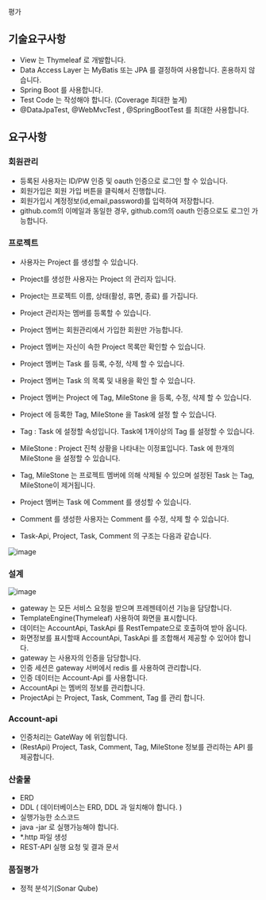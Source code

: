 평가

## 기술요구사항
+ View 는 Thymeleaf 로 개발합니다.
+ Data Access Layer 는 MyBatis 또는 JPA 를 결정하여 사용합니다. 혼용하지 않습니다.
+ Spring Boot 를 사용합니다.
+ Test Code 는 작성해야 합니다. (Coverage 최대한 높게)
+ @DataJpaTest, @WebMvcTest , @SpringBootTest 를 최대한 사용합니다.


## 요구사항

### 회원관리
+ 등록된 사용자는 ID/PW 인증 및 oauth 인증으로 로그인 할 수 있습니다.
+ 회원가입은 회원 가입 버튼을 클릭해서 진행합니다.
+ 회원가입시 계정정보(id,email,password)를 입력하여 저장합니다.
+ github.com의 이메일과 동일한 경우, github.com의 oauth 인증으로도 로그인 가능합니다.

### 프로젝트
+ 사용자는 Project 를 생성할 수 있습니다.
+ Project를 생성한 사용자는 Project 의 관리자 입니다.
+ Project는 프로젝트 이름, 상태(활성, 휴면, 종료) 를 가집니다.
+ Project 관리자는 멤버를 등록할 수 있습니다.
+ Project 멤버는 회원관리에서 가입한 회원만 가능합니다.
+ Project 멤버는 자신이 속한 Project 목록만 확인할 수 있습니다.
+ Project 멤버는 Task 를 등록, 수정, 삭제 할 수 있습니다.
+ Project 멤버는 Task 의 목록 및 내용을 확인 할 수 있습니다.
+ Project 멤버는 Project 에 Tag, MileStone 을 등록, 수정, 삭제 할 수 있습니다.
+ Project 에 등록한 Tag, MileStone 을 Task에 설정 할 수 있습니다.
+ Tag : Task 에 설정할 속성입니다. Task에 1개이상의 Tag 를 설정할 수 있습니다.
+ MileStone : Project 진척 상황을 나타내는 이정표입니다. Task 에 한개의 MileStone 을 설정할 수 있습니다.
+ Tag, MileStone 는 프로젝트 멤버에 의해 삭제될 수 있으며 설정된 Task 는 Tag, MileStone이 제거됩니다.
+ Project 멤버는 Task 에 Comment 를 생성할 수 있습니다.

+ Comment 를 생성한 사용자는 Comment 를 수정, 삭제 할 수 있습니다.
+ Task-Api, Project, Task, Comment 의 구조는 다음과 같습니다.

![image](https://github.com/chan0e/nhnacademy_Backend3-/assets/94053008/624bb0d1-d902-46c0-bf7c-aea5dbe4f10d)

### 설계
![image](https://github.com/chan0e/nhnacademy_Backend3-/assets/94053008/238c3557-2b28-4d49-b098-c9e8e4949147)

+ gateway 는 모든 서비스 요청을 받으며 프레젠테이션 기능을 담당합니다.
+ TemplateEngine(Thymeleaf) 사용하여 화면을 표시합니다.
+ 데이터는 AccountApi, TaskApi 를 RestTempate으로 호출하여 받아 옵니다.
+ 화면정보를 표시할때 AccountApi, TaskApi 를 조합해서 제공할 수 있어야 합니다.
+ gateway 는 사용자의 인증을 담당합니다.
+ 인증 세션은 gateway 서버에서 redis 를 사용하여 관리합니다.
+ 인증 데이터는 Account-Api 를 사용합니다.
+ AccountApi 는 멤버의 정보를 관리합니다.
+ ProjectApi 는 Project, Task, Comment, Tag 를 관리 합니다.

### Account-api
+ 인증처리는 GateWay 에 위임합니다.
+ (RestApi) Project, Task, Comment, Tag, MileStone 정보를 관리하는 API 를 제공합니다.

### 산출물
+ ERD
+ DDL ( 데이터베이스는 ERD, DDL 과 일치해야 합니다. )
+ 실행가능한 소스코드
+ java -jar 로 실행가능해야 합니다.
+ *.http 파일 생성
+ REST-API 실행 요청 및 결과 문서


### 품질평가
+ 정적 분석기(Sonar Qube)
